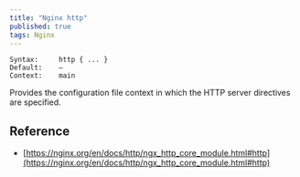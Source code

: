 ```yaml
---
title: "Nginx http"
published: true
tags: Nginx
---
```


```
Syntax:		http { ... }
Default:	—
Context:	main
```

Provides the configuration file context in which the HTTP server directives are specified.

## Reference

- [https://nginx.org/en/docs/http/ngx_http_core_module.html#http](https://nginx.org/en/docs/http/ngx_http_core_module.html#http)